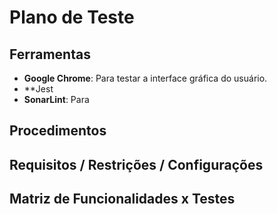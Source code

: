 # Plano de Teste

## Ferramentas
- **Google Chrome**: Para testar a interface gráfica do usuário.
- **Jest
- **SonarLint**: Para 


## Procedimentos

## Requisitos / Restrições / Configurações

## Matriz de Funcionalidades x Testes
